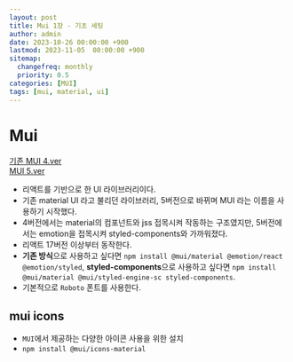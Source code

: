 ```yaml
---
layout: post
title: Mui 1장 - 기초 세팅
author: admin
date: 2023-10-26 00:00:00 +900
lastmod: 2023-11-05  00:00:00 +900
sitemap:
  changefreq: monthly
  priority: 0.5
categories: [MUI]
tags: [mui, material, ui]
---
```


# Mui

[기존 MUI 4.ver](https://v4.mui.com/getting-started/usage/)<br>
[MUI 5.ver]()

- 리액트를 기반으로 한 UI 라이브러리이다.
- 기존 material UI 라고 불리던 라이브러리, 5버전으로 바뀌며 MUI 라는 이름을 사용하기 시작했다.
- 4버전에서는 material의 컴포넌트와 jss 접목시켜 작동하는 구조였지만, 5버전에서는 emotion을 접목시켜 styled-components와 가까워졌다.
- 리액트 17버전 이상부터 동작한다.
- **기존 방식**으로 사용하고 싶다면 `npm install @mui/material @emotion/react @emotion/styled`, **styled-components**으로 사용하고 싶다면 `npm install @mui/material @mui/styled-engine-sc styled-components`.
- 기본적으로 `Roboto` 폰트를 사용한다.

## mui icons

- `MUI`에서 제공하는 다양한 아이콘 사용을 위한 설치
- `npm install @mui/icons-material`
